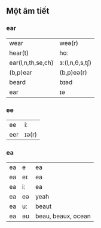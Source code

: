 ## Một âm tiết
### ear
|                   |                |
|-------------------|----------------|
| wear              | weə(r)         |
| hear(t)           | hɑː            |
| ear(l,n,th,se,ch) | ɜː(l,n,θ,s,tʃ) |
| (b,p)ear          | (b,p)eə(r)     |
| beard             | bɪəd           |
| ear               | ɪə             |

### ee
|                   |                |
|-------------------|----------------|
| ee                | iː             |
| eer               | ɪə(r)          |

### ea

|     |     |                    |
|-----|-----|--------------------|
| ea  | e   | ea                 |
| ea  | eɪ  | ea                 |
| ea  | iː  | ea                 |
| ea  | eə  | yeah               |
| ea  | uː  | beaut              |
| ea  | əʊ  | beau, beaux, ocean |
